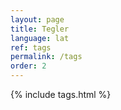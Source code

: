 ```yaml
---
layout: page
title: Tegler
language: lat
ref: tags
permalink: /tags
order: 2
---
```


{% include tags.html %}
